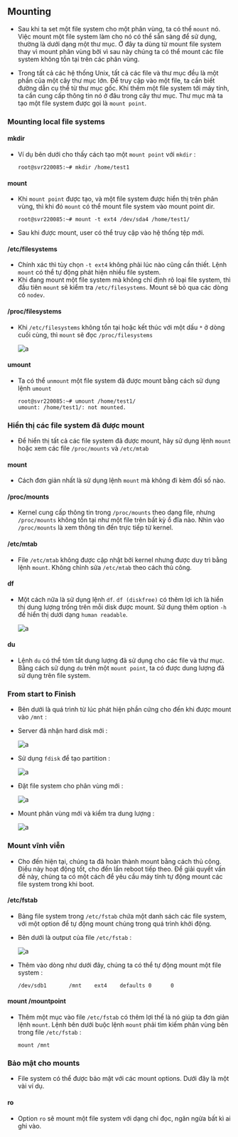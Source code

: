 ## Mounting

- Sau khi ta set một file system cho một phân vùng, ta có thể `mount` nó. Việc mount một file system làm cho nó có thể sẵn sàng để sử dụng, thường là dưới dạng một thư mục. Ở đây ta dùng từ mount file system thay vì mount phân vùng bởi vì sau này chúng ta có thể mount các file system không tồn tại trên các phân vùng.

- Trong tất cả các hệ thống Unix, tất cả các file và thư mục đều là một phần của một cây thư mục lớn. Để truy cập vào một file, ta cần biết đường dẫn cụ thể từ thư mục gốc. Khi thêm một file system tới máy tính, ta cần cung cấp thông tin nó ở đâu trong cây thư mục. Thư mục mà ta tạo một file system được gọi là `mount point`.

### Mounting local file systems

#### mkdir

- Ví dụ bên dưới cho thấy cách tạo một `mount point` với `mkdir` :
    ```
    root@svr220085:~# mkdir /home/test1
    ```

#### mount

- Khi `mount point` được tạo, và một file system được hiển thị trên phân vùng, thì khi đó `mount` có thể mount file system vào mount point dir.

    ```
    root@svr220085:~# mount -t ext4 /dev/sda4 /home/test1/
    ```
- Sau khi được mount, user có thể truy cập vào hệ thống tệp mới.

#### /etc/filesystems

- Chính xác thì tùy chọn `-t ext4` không phải lúc nào cũng cần thiết. Lệnh `mount` có thể tự động phát hiện nhiều file system.
- Khi đang mount một file system mà không chỉ định rõ loại file system, thì đầu tiên `mount` sẽ kiểm tra `/etc/filesystems`. Mount sẽ bỏ qua các dòng có `nodev`.

#### /proc/filesystems

- Khi `/etc/filesystems` không tồn tại hoặc kết thúc với một dấu `*` ở dòng cuối cùng, thì `mount` sẽ đọc `/proc/filesystems`

    ![a](https://imgur.com/9EdnbCB.png)

#### umount

- Ta có thể `unmount` một file system đã được mount bằng cách sử dụng lệnh `umount`
    ```
    root@svr220085:~# umount /home/test1/
    umount: /home/test1/: not mounted.
    ```

### Hiển thị các file system đã được mount

- Để hiển thị tất cả các file system đã được mount, hãy sử dụng lệnh `mount` hoặc xem các file `/proc/mounts` và `/etc/mtab`

#### mount

- Cách đơn giản nhất là sử dụng lệnh `mount` mà không đi kèm đối số nào.

#### /proc/mounts

- Kernel cung cấp thông tin trong `/proc/mounts` theo dạng file, nhưng `/proc/mounts` không tồn tại như một file trên bất kỳ ổ đĩa nào. Nhìn vào `/proc/mounts` là xem thông tin đến trực tiếp từ kernel.

#### /etc/mtab

- File `/etc/mtab` không được cập nhật bởi kernel nhưng được duy trì bằng lệnh `mount`. Không chỉnh sửa `/etc/mtab` theo cách thủ công.

#### df

- Một cách nữa là sử dụng lệnh `df`. `df (diskfree)` có thêm lợi ích là hiển thị dung lượng trống trên mỗi disk được mount. Sử dụng thêm option `-h` để hiển thị dưới dạng `human readable`.

    ![a](https://imgur.com/cHBfamh.png)

#### du

- Lệnh `du` có thể tóm tắt dung lượng đã sử dụng cho các file và thư mục. Bằng cách sử dụng `du` trên một `mount point`, ta có được dung lượng đã sử dụng trên file system.

### From start to Finish

- Bên dưới là quá trình từ lúc phát hiện phần cứng cho đến khi được mount vào `/mnt` :
- Server đã nhận hard disk mới :
    
    ![a](https://imgur.com/uEUUZIN.png)

- Sử dụng `fdisk` để tạo partition :

    ![a](https://imgur.com/YADtVQ1.png)

- Đặt file system cho phân vùng mới :

    ![a](https://imgur.com/MoGL9Dg.png)

- Mount phân vùng mới và kiểm tra dung lượng :

    ![a](https://imgur.com/TBbjGGk.png)

### Mount vĩnh viễn

- Cho đến hiện tại, chúng ta đã hoàn thành mount bằng cách thủ công. Điều này hoạt động tốt, cho đến lần reboot tiếp theo. Để giải quyết vấn đề này, chúng ta có một cách để yêu cầu máy tính tự động mount các file system trong khi boot.

#### /etc/fstab

- Bảng file system trong `/etc/fstab` chứa một danh sách các file system, với một option để tự động mount chúng trong quá trình khởi động.
- Bên dưới là output của file `/etc/fstab` :

    ![a](https://imgur.com/c5KP7tT.png)

- Thêm vào dòng như dưới đây, chúng ta có thể tự động mount một file system :
    ```
    /dev/sdb1       /mnt    ext4    defaults 0      0
    ```

#### mount /mountpoint

- Thêm một mục vào file `/etc/fstab` có thêm lợi thế là nó giúp ta đơn giản lệnh `mount`. Lệnh bên dưới buộc lệnh `mount` phải tìm kiếm phân vùng bên trong file `/etc/fstab` :
    ```
    mount /mnt
    ```

### Bảo mật cho mounts

- File system có thể được bảo mật với các mount options. Dưới đây là một vài ví dụ.

#### ro

- Option `ro` sẽ mount một file system với dạng chỉ đọc, ngăn ngừa bất kì ai ghi vào.